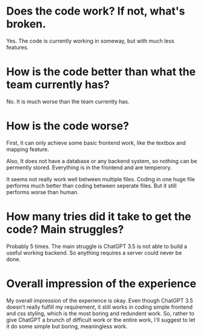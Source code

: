 # Does the code work? If not, what's broken. 

Yes. The code is currently working in someway, but with much less features.

# How is the code better than what the team currently has?

No. It is much worse than the team currently has.

# How is the code worse?

First, it can only achieve some basic frontend work, like the textbox and mapping feature.

Also, It does not have a database or any backend system, so nothing can be permently stored. Everything is in the frontend and are temperory.

It seems not really work well between multiple files. Coding in one huge file performs much better than coding between seperate files. But it still performs worse than human.

# How many tries did it take to get the code? Main struggles?

Probably 5 times. The main struggle is ChatGPT 3.5 is not able to build a useful working backend. So anything requires a server could never be done.

# Overall impression of the experience

My overall impression of the experience is okay. Even though ChatGPT 3.5 doesn't really fulfill my requirement, it still works in coding simple frontend and css styling, which is the most boring and redundent work. So, rather to give ChatGPT a brunch of difficult work or the entire work, I'll suggest to let it do some simple but boring, meaningless work.